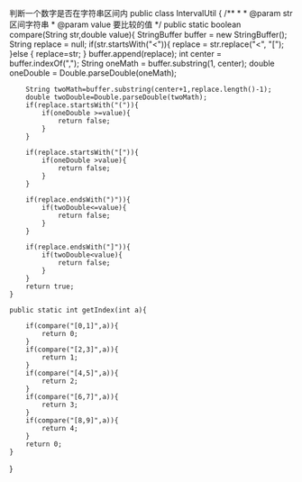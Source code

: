 
判断一个数字是否在字符串区间内
public class IntervalUtil {
    /**
     *
     * @param str 区间字符串
     * @param value 要比较的值
     */
    public static boolean compare(String str,double value){
        StringBuffer buffer = new StringBuffer();
        String replace = null;
        if(str.startsWith("<")){
            replace = str.replace("<", "[");
        }else {
            replace=str;
        }
        buffer.append(replace);
        int center = buffer.indexOf(",");
        String oneMath = buffer.substring(1, center);
        double oneDouble = Double.parseDouble(oneMath);

        String twoMath=buffer.substring(center+1,replace.length()-1);
        double twoDouble=Double.parseDouble(twoMath);
        if(replace.startsWith("(")){
            if(oneDouble >=value){
                return false;
            }
        }

        if(replace.startsWith("[")){
            if(oneDouble >value){
                return false;
            }
        }

        if(replace.endsWith(")")){
            if(twoDouble<=value){
                return false;
            }
        }

        if(replace.endsWith("]")){
            if(twoDouble<value){
                return false;
            }
        }
        return true;
    }

    public static int getIndex(int a){

        if(compare("[0,1]",a)){
            return 0;
        }
        if(compare("[2,3]",a)){
            return 1;
        }
        if(compare("[4,5]",a)){
            return 2;
        }
        if(compare("[6,7]",a)){
            return 3;
        }
        if(compare("[8,9]",a)){
            return 4;
        }
        return 0;
    }
}
